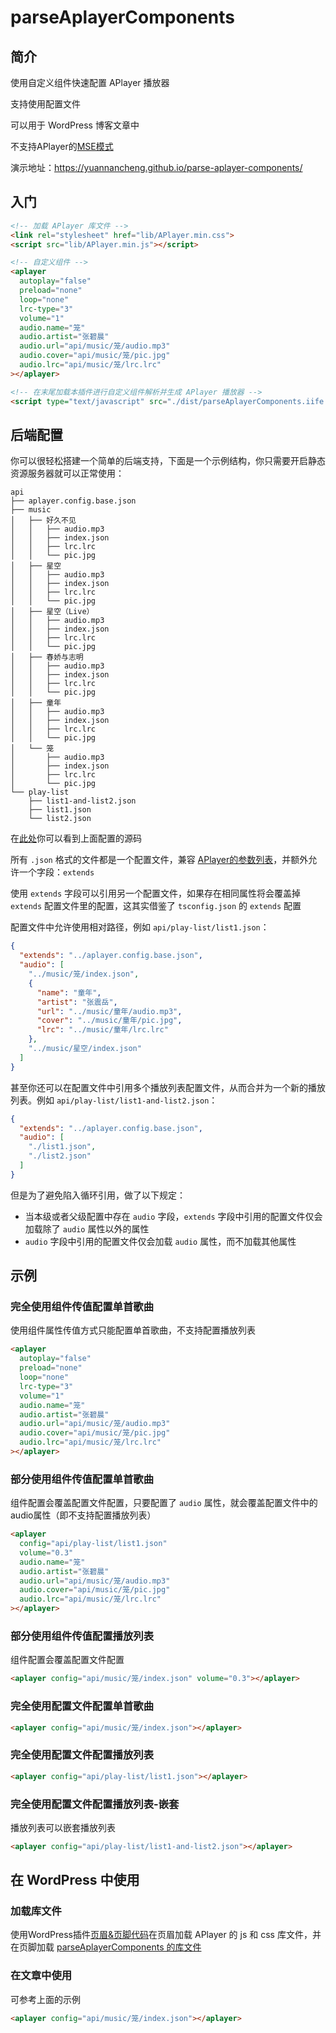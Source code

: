 
# parseAplayerComponents

## 简介

使用自定义组件快速配置 APlayer 播放器

支持使用配置文件

可以用于 WordPress 博客文章中

不支持APlayer的[MSE模式](https://aplayer.js.org/#/zh-Hans/?id=mse-%E6%94%AF%E6%8C%81)

演示地址：<https://yuannancheng.github.io/parse-aplayer-components/>

## 入门

```html
<!-- 加载 APlayer 库文件 -->
<link rel="stylesheet" href="lib/APlayer.min.css">
<script src="lib/APlayer.min.js"></script>

<!-- 自定义组件 -->
<aplayer
  autoplay="false"
  preload="none"
  loop="none"
  lrc-type="3"
  volume="1"
  audio.name="笼"
  audio.artist="张碧晨"
  audio.url="api/music/笼/audio.mp3"
  audio.cover="api/music/笼/pic.jpg"
  audio.lrc="api/music/笼/lrc.lrc"
></aplayer>

<!-- 在末尾加载本插件进行自定义组件解析并生成 APlayer 播放器 -->
<script type="text/javascript" src="./dist/parseAplayerComponents.iife.js"></script>
```


## 后端配置

你可以很轻松搭建一个简单的后端支持，下面是一个示例结构，你只需要开启静态资源服务器就可以正常使用：

```
api
├── aplayer.config.base.json
├── music
│   ├── 好久不见
│   │   ├── audio.mp3
│   │   ├── index.json
│   │   ├── lrc.lrc
│   │   └── pic.jpg
│   ├── 星空
│   │   ├── audio.mp3
│   │   ├── index.json
│   │   ├── lrc.lrc
│   │   └── pic.jpg
│   ├── 星空（Live）
│   │   ├── audio.mp3
│   │   ├── index.json
│   │   ├── lrc.lrc
│   │   └── pic.jpg
│   ├── 春娇与志明
│   │   ├── audio.mp3
│   │   ├── index.json
│   │   ├── lrc.lrc
│   │   └── pic.jpg
│   ├── 童年
│   │   ├── audio.mp3
│   │   ├── index.json
│   │   ├── lrc.lrc
│   │   └── pic.jpg
│   └── 笼
│       ├── audio.mp3
│       ├── index.json
│       ├── lrc.lrc
│       └── pic.jpg
└── play-list
    ├── list1-and-list2.json
    ├── list1.json
    └── list2.json
```

在[此处](https://github.com/yuannancheng/parse-aplayer-components/tree/main/docs/api)你可以看到上面配置的源码

所有 `.json` 格式的文件都是一个配置文件，兼容 [APlayer的参数列表](https://aplayer.js.org/#/zh-Hans/?id=%E5%8F%82%E6%95%B0)，并额外允许一个字段：`extends`

使用 `extends` 字段可以引用另一个配置文件，如果存在相同属性将会覆盖掉 `extends` 配置文件里的配置，这其实借鉴了 `tsconfig.json` 的 `extends` 配置

配置文件中允许使用相对路径，例如 `api/play-list/list1.json`：

```json
{
  "extends": "../aplayer.config.base.json",
  "audio": [
    "../music/笼/index.json",
    {
      "name": "童年",
      "artist": "张震岳",
      "url": "../music/童年/audio.mp3",
      "cover": "../music/童年/pic.jpg",
      "lrc": "../music/童年/lrc.lrc"
    },
    "../music/星空/index.json"
  ]
}
```

甚至你还可以在配置文件中引用多个播放列表配置文件，从而合并为一个新的播放列表。例如 `api/play-list/list1-and-list2.json`：

```json
{
  "extends": "../aplayer.config.base.json",
  "audio": [
    "./list1.json",
    "./list2.json"
  ]
}
```

但是为了避免陷入循环引用，做了以下规定：

- 当本级或者父级配置中存在 `audio` 字段，`extends` 字段中引用的配置文件仅会加载除了 `audio` 属性以外的属性
- `audio` 字段中引用的配置文件仅会加载 `audio` 属性，而不加载其他属性

## 示例

### 完全使用组件传值配置单首歌曲

使用组件属性传值方式只能配置单首歌曲，不支持配置播放列表

```html
<aplayer
  autoplay="false"
  preload="none"
  loop="none"
  lrc-type="3"
  volume="1"
  audio.name="笼"
  audio.artist="张碧晨"
  audio.url="api/music/笼/audio.mp3"
  audio.cover="api/music/笼/pic.jpg"
  audio.lrc="api/music/笼/lrc.lrc"
></aplayer>
```

### 部分使用组件传值配置单首歌曲

组件配置会覆盖配置文件配置，只要配置了 `audio` 属性，就会覆盖配置文件中的audio属性（即不支持配置播放列表）

```html
<aplayer
  config="api/play-list/list1.json"
  volume="0.3"
  audio.name="笼"
  audio.artist="张碧晨"
  audio.url="api/music/笼/audio.mp3"
  audio.cover="api/music/笼/pic.jpg"
  audio.lrc="api/music/笼/lrc.lrc"
></aplayer>
```

### 部分使用组件传值配置播放列表

组件配置会覆盖配置文件配置

```html
<aplayer config="api/music/笼/index.json" volume="0.3"></aplayer>
```

### 完全使用配置文件配置单首歌曲

```html
<aplayer config="api/music/笼/index.json"></aplayer>
```

### 完全使用配置文件配置播放列表

```html
<aplayer config="api/play-list/list1.json"></aplayer>
```

### 完全使用配置文件配置播放列表-嵌套

播放列表可以嵌套播放列表

```html
<aplayer config="api/play-list/list1-and-list2.json"></aplayer>
```

## 在 WordPress 中使用

### 加载库文件

使用WordPress插件[页眉&页脚代码](https://urosevic.net/wordpress/plugins/head-footer-code/)在页眉加载 APlayer 的 js 和 css 库文件，并在页脚加载 [parseAplayerComponents 的库文件](https://github.com/yuannancheng/parse-aplayer-components/tree/main/dist/parseAplayerComponents.iife.js)

### 在文章中使用

可参考上面的示例

```html
<aplayer config="api/music/笼/index.json"></aplayer>
```

